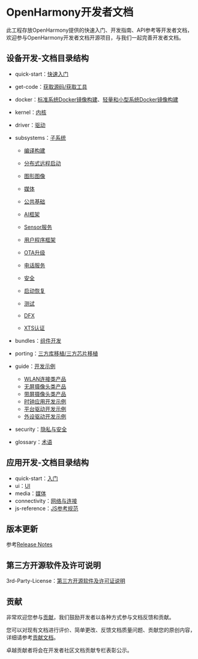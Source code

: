 # OpenHarmony开发者文档<a name="ZH-CN_TOPIC_0000001054183022"></a>

此工程存放OpenHarmony提供的快速入门、开发指南、API参考等开发者文档，欢迎参与OpenHarmony开发者文档开源项目，与我们一起完善开发者文档。


## 设备开发-文档目录结构<a name="section135134412620"></a>

- quick-start：[快速入门](device-dev/quick-start/Readme-CN.md)

- get-code：[获取源码/获取工具](device-dev/get-code/Readme-CN.md)

- docker：[标准系统Docker镜像构建](../docker/standard/Readme.md)、[轻量和小型系统Docker镜像构建](../docker/README.md)

- kernel：[内核](device-dev/kernel/Readme-CN.md)

- driver：[驱动](device-dev/driver/Readme-CN.md)

- subsystems：[子系统](device-dev/subsystems/Readme-CN.md)

  - [编译构建](device-dev/subsystems/编译构建.md)

  - [分布式远程启动](device-dev/subsystems/分布式远程启动.md)

  - [图形图像](device-dev/subsystems/图形图像.md)

  - [媒体](device-dev/subsystems/媒体.md)

  - [公共基础](device-dev/subsystems/公共基础.md)

  - [AI框架](device-dev/subsystems/AI框架.md)

  - [Sensor服务](device-dev/subsystems/Sensor服务.md)

  - [用户程序框架](device-dev/subsystems/用户程序框架.md)

  - [OTA升级](device-dev/subsystems/OTA升级.md)

  - [电话服务](device-dev/subsystems/电话服务.md)

  - [安全](device-dev/subsystems/安全.md)

  - [启动恢复](device-dev/subsystems/启动恢复.md)

  - [测试](device-dev/subsystems/测试.md)

  - [DFX](device-dev/subsystems/DFX.md)

  - [XTS认证](device-dev/subsystems/XTS认证子系统开发指南.md)

- bundles：[组件开发](device-dev/bundles/Readme-CN.md)

- porting：[三方库移植/三方芯片移植](device-dev/porting/Readme-CN.md)

- guide：[开发示例](device-dev/guide/Readme-CN.md)

  - [WLAN连接类产品](device-dev/guide/WLAN连接类产品.md)
  - [无屏摄像头类产品](device-dev/guide/无屏摄像头类产品.md)
  - [带屏摄像头类产品](device-dev/guide/带屏摄像头类产品.md)
  - [时钟应用开发示例](device-dev/guide/时钟应用开发示例.md)
  - [平台驱动开发示例](device-dev/guide/平台驱动开发示例.md)
  - [外设驱动开发示例](device-dev/guide/外设驱动开发示例.md)

- security：[隐私与安全](device-dev/security/Readme-CN.md)

- glossary：[术语](device-dev/glossary/术语.md)

## 应用开发-文档目录结构

-   quick-start：[入门](application-dev/quick-start/Readme-CN.md)
-   ui：[UI](application-dev/ui/Readme-CN.md)
-   media：[媒体](application-dev/media/Readme-CN.md)
-   connectivity：[网络与连接](application-dev/connectivity/Readme-CN.md)
-   js-reference：[JS参考规范](application-dev/js-reference/Readme-CN.md)

## 版本更新

参考[Release Notes](release-notes/OpenHarmony-Release-Notes.md)

## 第三方开源软件及许可说明

3rd-Party-License：[第三方开源软件及许可证说明](contribute/第三方开源软件及许可证说明.md)

## 贡献<a name="section897211181655"></a>

非常欢迎您参与[贡献](contribute/参与贡献.md)，我们鼓励开发者以各种方式参与文档反馈和贡献。

您可以对现有文档进行评价、简单更改、反馈文档质量问题、贡献您的原创内容，详细请参考[贡献文档](contribute/贡献文档.md)。

卓越贡献者将会在开发者社区文档贡献专栏表彰公示。

